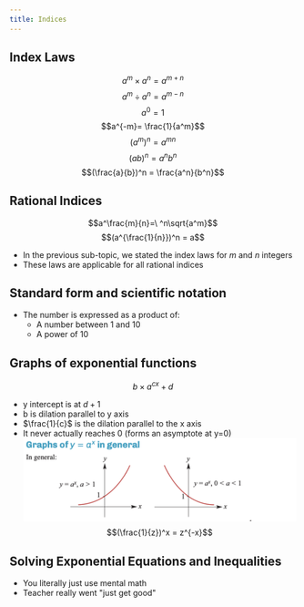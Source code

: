 ```yaml
---
title: Indices
---
```


## Index Laws
$$a^m \times a^n = a^{m+n}$$
$$a^m \div a^n = a^{m-n}$$
$$a^0 = 1$$
$$a^{-m}= \frac{1}{a^m}$$
$$(a^m)^n=a^{mn}$$
$$(ab)^n=a^n b^n$$
$$(\frac{a}{b})^n = \frac{a^n}{b^n}$$

## Rational Indices
$$a^\frac{m}{n}=\  ^n\sqrt{a^m}$$
$$(a^{\frac{1}{n}})^n = a$$
- In the previous sub-topic, we stated the index laws for $m$ and $n$ integers
- These laws are applicable for all rational indices

## Standard form and scientific notation
- The number is expressed as a product of:
	- A number between 1 and 10
	- A power of 10


## Graphs of exponential functions
$$b \times a^{cx} +d$$
- y intercept is at $d+1$
- b is dilation parallel to y axis
- $\frac{1}{c}$ is the dilation parallel to the x axis
- It never actually reaches 0 (forms an asymptote at y=0)
![](images/Screenshot%202023-08-16%20at%209.57.10%20am.png)
$$(\frac{1}{z})^x = z^{-x}$$

## Solving Exponential Equations and Inequalities
- You literally just use mental math
- Teacher really went "just get good"